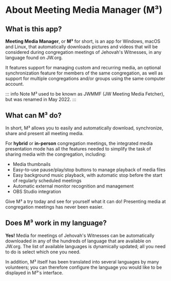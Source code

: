 # About Meeting Media Manager (M³)

## What is this app?

**Meeting Media Manager**, or **M³** for short, is an app for Windows, macOS and Linux, that automatically downloads pictures and videos that will be considered during congregation meetings of Jehovah's Witnesses, in any language found on JW.org.

It features support for managing custom and recurring media, an optional synchronization feature for members of the same congregation, as well as support for multiple congregations and/or groups using the same computer account.

::: info Note
M³ used to be known as JWMMF (JW Meeting Media Fetcher), but was renamed in May 2022.
:::

## What can M³ do?

In short, M³ allows you to easily and automatically download, synchronize, share and present all meeting media.

For **hybrid** or **in-person** congregation meetings, the integrated media presentation mode has all the features needed to simplify the task of sharing media with the congregation, including:

- Media thumbnails
- Easy-to-use pause/play/stop buttons to manage playback of media files
- Easy background music playback, with automatic stop before the start of regularly scheduled meetings
- Automatic external monitor recognition and management
- OBS Studio integration

<!-- As for fully **remote** congregation Zoom meetings, the inbuilt MP4 conversion feature in M³ enables you to share media files of all types easily, using Zoom's native MP4 sharing feature. -->

Give M³ a try today and see for yourself what it can do! Presenting media at congregation meetings has never been easier.

## Does M³ work in my language?

**Yes!** Media for meetings of Jehovah's Witnesses can be automatically downloaded in any of the hundreds of language that are available on JW.org. The list of available languages is dynamically updated; all you need to do is select which one you need.

In addition, M³ itself has been translated into several languages by many volunteers; you can therefore configure the language you would like to be displayed in M³'s interface.
